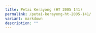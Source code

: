 ```yaml
---
title: Petai Kerayong (HT 2005 141)
permalink: /petai-kerayong-ht-2005-141/
variant: markdown
description: ""
---
```

